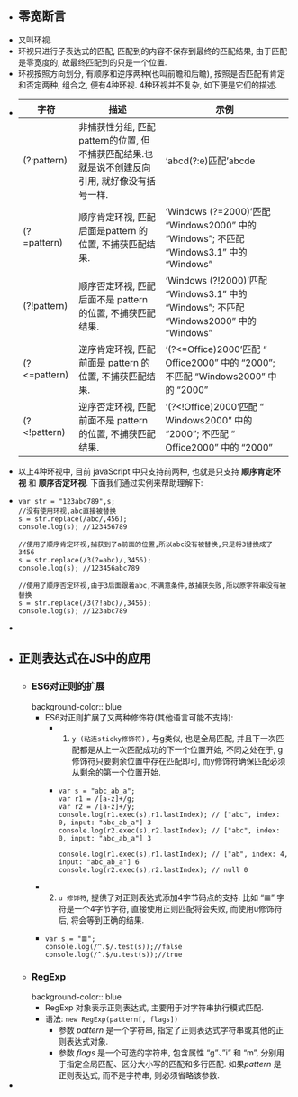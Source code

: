 - ## 零宽断言
- 又叫环视.
- 环视只进行子表达式的匹配, 匹配到的内容不保存到最终的匹配结果, 由于匹配是零宽度的, 故最终匹配到的只是一个位置.
- 环视按照方向划分, 有顺序和逆序两种(也叫前瞻和后瞻), 按照是否匹配有肯定和否定两种, 组合之, 便有4种环视. 4种环视并不复杂, 如下便是它们的描述.
- |字符	|描述|示例|
  |--|--|--|
  |(?:pattern)|非捕获性分组, 匹配pattern的位置, 但不捕获匹配结果.也就是说不创建反向引用, 就好像没有括号一样.|‘abcd(?:e)匹配’abcde|
  |(?=pattern)|顺序肯定环视, 匹配后面是pattern 的位置, 不捕获匹配结果.|‘Windows (?=2000)’匹配 “Windows2000” 中的 “Windows”; 不匹配 “Windows3.1” 中的 “Windows”|
  |(?!pattern)|顺序否定环视, 匹配后面不是 pattern 的位置, 不捕获匹配结果.|‘Windows (?!2000)’匹配 “Windows3.1” 中的 “Windows”; 不匹配 “Windows2000” 中的 “Windows”|
  |(?<=pattern)|逆序肯定环视, 匹配前面是 pattern 的位置, 不捕获匹配结果.|‘(?<=Office)2000’匹配 “ Office2000” 中的 “2000”; 不匹配 “Windows2000” 中的 “2000”|
  |(?<!pattern)	|逆序否定环视, 匹配前面不是 pattern 的位置, 不捕获匹配结果.|‘(?<!Office)2000’匹配 “ Windows2000” 中的 “2000”; 不匹配 “ Office2000” 中的 “2000”|
- 以上4种环视中, 目前 javaScript 中只支持前两种, 也就是只支持 **顺序肯定环视** 和 **顺序否定环视**. 下面我们通过实例来帮助理解下:
- ```
  var str = "123abc789",s;
  //没有使用环视,abc直接被替换
  s = str.replace(/abc/,456);
  console.log(s); //123456789
  
  //使用了顺序肯定环视,捕获到了a前面的位置,所以abc没有被替换,只是将3替换成了3456
  s = str.replace(/3(?=abc)/,3456);
  console.log(s); //123456abc789
  
  //使用了顺序否定环视,由于3后面跟着abc,不满意条件,故捕获失败,所以原字符串没有被替换
  s = str.replace(/3(?!abc)/,3456);
  console.log(s); //123abc789
  ```
-
- ## 正则表达式在JS中的应用
	- ### ES6对正则的扩展
	  background-color:: blue
		- ES6对正则扩展了又两种修饰符(其他语言可能不支持):
			- 1. `y (粘连sticky修饰符),` 与g类似, 也是全局匹配, 并且下一次匹配都是从上一次匹配成功的下一个位置开始, 不同之处在于, g修饰符只要剩余位置中存在匹配即可, 而y修饰符确保匹配必须从剩余的第一个位置开始.
			- ```
			  var s = "abc_ab_a";
			  var r1 = /[a-z]+/g;
			  var r2 = /[a-z]+/y;
			  console.log(r1.exec(s),r1.lastIndex); // ["abc", index: 0, input: "abc_ab_a"] 3
			  console.log(r2.exec(s),r2.lastIndex); // ["abc", index: 0, input: "abc_ab_a"] 3
			  
			  console.log(r1.exec(s),r1.lastIndex); // ["ab", index: 4, input: "abc_ab_a"] 6
			  console.log(r2.exec(s),r2.lastIndex); // null 0
			  ```
		- 2. `u 修饰符`, 提供了对正则表达式添加4字节码点的支持. 比如 “𝌆” 字符是一个4字节字符, 直接使用正则匹配将会失败, 而使用u修饰符后, 将会等到正确的结果.
		- ```
		  var s = "𝌆";
		  console.log(/^.$/.test(s));//false
		  console.log(/^.$/u.test(s));//true
		  ```
	- ### RegExp
	  background-color:: blue
		- RegExp 对象表示正则表达式, 主要用于对字符串执行模式匹配.
		- 语法: `new RegExp(pattern[, flags])`
			- 参数 *pattern* 是一个字符串, 指定了正则表达式字符串或其他的正则表达式对象.
			- 参数 *flags* 是一个可选的字符串, 包含属性 “g”、”i” 和 “m”, 分别用于指定全局匹配、区分大小写的匹配和多行匹配. 如果*pattern* 是正则表达式, 而不是字符串, 则必须省略该参数.
-